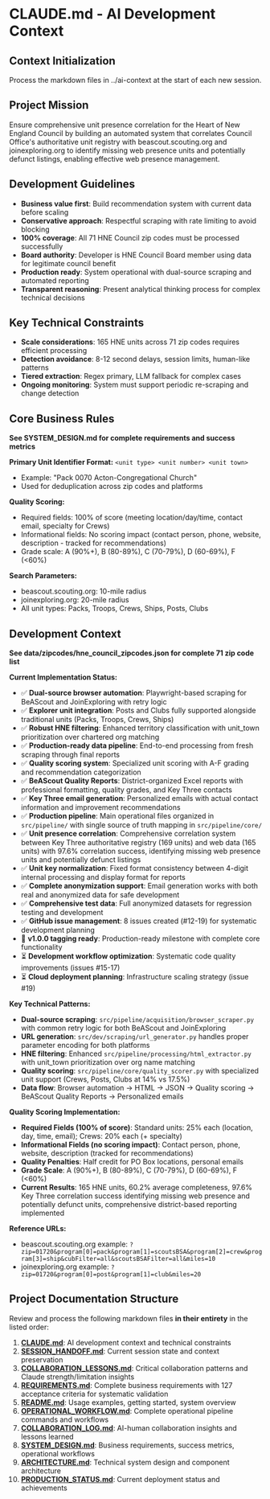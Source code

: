 # CLAUDE.md - AI Development Context

## Context Initialization
Process the markdown files in ../ai-context at the start of each new session.

## Project Mission
Ensure comprehensive unit presence correlation for the Heart of New England Council by building an automated system that correlates Council Office's authoritative unit registry with beascout.scouting.org and joinexploring.org to identify missing web presence units and potentially defunct listings, enabling effective web presence management.

## Development Guidelines
- **Business value first**: Build recommendation system with current data before scaling
- **Conservative approach**: Respectful scraping with rate limiting to avoid blocking
- **100% coverage**: All 71 HNE Council zip codes must be processed successfully  
- **Board authority**: Developer is HNE Council Board member using data for legitimate council benefit
- **Production ready**: System operational with dual-source scraping and automated reporting
- **Transparent reasoning**: Present analytical thinking process for complex technical decisions

## Key Technical Constraints
- **Scale considerations**: 165 HNE units across 71 zip codes requires efficient processing
- **Detection avoidance**: 8-12 second delays, session limits, human-like patterns
- **Tiered extraction**: Regex primary, LLM fallback for complex cases
- **Ongoing monitoring**: System must support periodic re-scraping and change detection

## Core Business Rules
**See SYSTEM_DESIGN.md for complete requirements and success metrics**

**Primary Unit Identifier Format:** `<unit type> <unit number> <unit town>`
- Example: "Pack 0070 Acton-Congregational Church" 
- Used for deduplication across zip codes and platforms

**Quality Scoring:**
- Required fields: 100% of score (meeting location/day/time, contact email, specialty for Crews)
- Informational fields: No scoring impact (contact person, phone, website, description - tracked for recommendations)
- Grade scale: A (90%+), B (80-89%), C (70-79%), D (60-69%), F (<60%)

**Search Parameters:**
- beascout.scouting.org: 10-mile radius
- joinexploring.org: 20-mile radius  
- All unit types: Packs, Troops, Crews, Ships, Posts, Clubs
 
## Development Context
**See data/zipcodes/hne_council_zipcodes.json for complete 71 zip code list**

**Current Implementation Status:**
- ✅ **Dual-source browser automation**: Playwright-based scraping for BeAScout and JoinExploring with retry logic
- ✅ **Explorer unit integration**: Posts and Clubs fully supported alongside traditional units (Packs, Troops, Crews, Ships)
- ✅ **Robust HNE filtering**: Enhanced territory classification with unit_town prioritization over chartered org matching
- ✅ **Production-ready data pipeline**: End-to-end processing from fresh scraping through final reports
- ✅ **Quality scoring system**: Specialized unit scoring with A-F grading and recommendation categorization
- ✅ **BeAScout Quality Reports**: District-organized Excel reports with professional formatting, quality grades, and Key Three contacts
- ✅ **Key Three email generation**: Personalized emails with actual contact information and improvement recommendations
- ✅ **Production pipeline**: Main operational files organized in `src/pipeline/` with single source of truth mapping in `src/pipeline/core/`
- ✅ **Unit presence correlation**: Comprehensive correlation system between Key Three authoritative registry (169 units) and web data (165 units) with 97.6% correlation success, identifying missing web presence units and potentially defunct listings
- ✅ **Unit key normalization**: Fixed format consistency between 4-digit internal processing and display format for reports
- ✅ **Complete anonymization support**: Email generation works with both real and anonymized data for safe development
- ✅ **Comprehensive test data**: Full anonymized datasets for regression testing and development
- ✅ **GitHub issue management**: 8 issues created (#12-19) for systematic development planning
- 🎯 **v1.0.0 tagging ready**: Production-ready milestone with complete core functionality
- ⏳ **Development workflow optimization**: Systematic code quality improvements (issues #15-17)
- ⏳ **Cloud deployment planning**: Infrastructure scaling strategy (issue #19)

**Key Technical Patterns:**
- **Dual-source scraping**: `src/pipeline/acquisition/browser_scraper.py` with common retry logic for both BeAScout and JoinExploring  
- **URL generation**: `src/dev/scraping/url_generator.py` handles proper parameter encoding for both platforms
- **HNE filtering**: Enhanced `src/pipeline/processing/html_extractor.py` with unit_town prioritization over org name matching
- **Quality scoring**: `src/pipeline/core/quality_scorer.py` with specialized unit support (Crews, Posts, Clubs at 14% vs 17.5%)
- **Data flow**: Browser automation → HTML → JSON → Quality scoring → BeAScout Quality Reports → Personalized emails

**Quality Scoring Implementation:**
- **Required Fields (100% of score)**: Standard units: 25% each (location, day, time, email); Crews: 20% each (+ specialty)
- **Informational Fields (no scoring impact)**: Contact person, phone, website, description (tracked for recommendations)
- **Quality Penalties**: Half credit for PO Box locations, personal emails
- **Grade Scale**: A (90%+), B (80-89%), C (70-79%), D (60-69%), F (<60%)
- **Current Results**: 165 HNE units, 60.2% average completeness, 97.6% Key Three correlation success identifying missing web presence and potentially defunct units, comprehensive district-based reporting implemented

**Reference URLs:**
- beascout.scouting.org example: `?zip=01720&program[0]=pack&program[1]=scoutsBSA&program[2]=crew&program[3]=ship&cubFilter=all&scoutsBSAFilter=all&miles=10`
- joinexploring.org example: `?zip=01720&program[0]=post&program[1]=club&miles=20`

## Project Documentation Structure
Review and process the following markdown files **in their entirety** in the listed order:
1. **[CLAUDE.md](CLAUDE.md)**: AI development context and technical constraints
1. **[SESSION_HANDOFF.md](SESSION_HANDOFF.md)**: Current session state and context preservation
1. **[COLLABORATION_LESSONS.md](COLLABORATION_LESSONS.md)**: Critical collaboration patterns and Claude strength/limitation insights
1. **[REQUIREMENTS.md](REQUIREMENTS.md)**: Complete business requirements with 127 acceptance criteria for systematic validation
1. **[README.md](README.md)**: Usage examples, getting started, system overview
1. **[OPERATIONAL_WORKFLOW.md](OPERATIONAL_WORKFLOW.md)**: Complete operational pipeline commands and workflows
1. **[COLLABORATION_LOG.md](COLLABORATION_LOG.md)**: AI-human collaboration insights and lessons learned
1. **[SYSTEM_DESIGN.md](SYSTEM_DESIGN.md)**: Business requirements, success metrics, operational workflows
1. **[ARCHITECTURE.md](ARCHITECTURE.md)**: Technical system design and component architecture
1. **[PRODUCTION_STATUS.md](PRODUCTION_STATUS.md)**: Current deployment status and achievements

